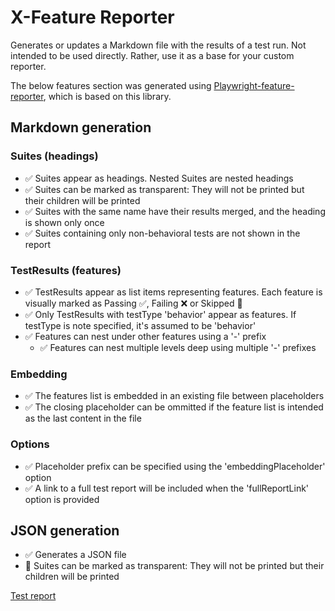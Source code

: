 # X-Feature Reporter
Generates or updates a Markdown file with the results of a test run.
Not intended to be used directly. Rather, use it as a base for your custom reporter.

The below features section was generated using [Playwright-feature-reporter](https://github.com/royk/playwright-feature-reporter), which is based on this library.

<!-- playwright-feature-reporter--start -->
## Markdown generation
  ### Suites (headings)
  - ✅ Suites appear as headings. Nested Suites are nested headings
  - ✅ Suites can be marked as transparent: They will not be printed but their children will be printed
  - ✅ Suites with the same name have their results merged, and the heading is shown only once
  - ✅ Suites containing only non-behavioral tests are not shown in the report
  ### TestResults (features)
  - ✅ TestResults appear as list items representing features. Each feature is visually marked as Passing ✅, Failing ❌ or Skipped 🚧
  - ✅ Only TestResults with testType 'behavior' appear as features. If testType is note specified, it's assumed to be 'behavior'
  - ✅ Features can nest under other features using a '-' prefix
    - ✅ Features can nest multiple levels deep using multiple '-' prefixes
  ### Embedding
  - ✅ The features list is embedded in an existing file between placeholders
  - ✅ The closing placeholder can be ommitted if the feature list is intended as the last content in the file
  ### Options
  - ✅ Placeholder prefix can be specified using the 'embeddingPlaceholder' option
  - ✅ A link to a full test report will be included when the 'fullReportLink' option is provided
## JSON generation
- ✅ Generates a JSON file
- 🚧 Suites can be marked as transparent: They will not be printed but their children will be printed

[Test report](https://raw.githack.com/royk/x-feature-reporter/refs/heads/main/playwright-report/index.html)
